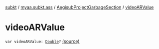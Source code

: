 [subkt](../../index.md) / [myaa.subkt.ass](../index.md) / [AegisubProjectGarbageSection](index.md) / [videoARValue](./video-a-r-value.md)

# videoARValue

`var videoARValue: `[`Double`](https://kotlinlang.org/api/latest/jvm/stdlib/kotlin/-double/index.html)`?` [(source)](https://github.com/Myaamori/SubKt/blob/0.1.4/src/main/kotlin/myaa/subkt/ass/parser.kt#L755)
